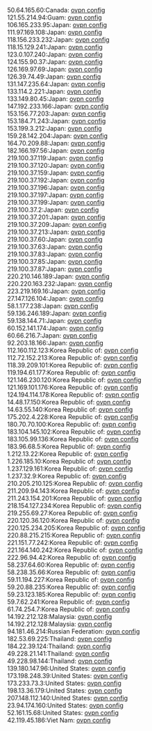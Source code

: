 50.64.165.60:Canada: [ovpn config](vpn/50_64_165_60.ovpn)  
121.55.214.94:Guam: [ovpn config](vpn/121_55_214_94.ovpn)  
106.165.233.95:Japan: [ovpn config](vpn/106_165_233_95.ovpn)  
111.97.169.108:Japan: [ovpn config](vpn/111_97_169_108.ovpn)  
118.156.233.232:Japan: [ovpn config](vpn/118_156_233_232.ovpn)  
118.15.129.241:Japan: [ovpn config](vpn/118_15_129_241.ovpn)  
123.0.107.240:Japan: [ovpn config](vpn/123_0_107_240.ovpn)  
124.155.90.37:Japan: [ovpn config](vpn/124_155_90_37.ovpn)  
126.169.97.69:Japan: [ovpn config](vpn/126_169_97_69.ovpn)  
126.39.74.49:Japan: [ovpn config](vpn/126_39_74_49.ovpn)  
131.147.235.64:Japan: [ovpn config](vpn/131_147_235_64.ovpn)  
133.114.2.221:Japan: [ovpn config](vpn/133_114_2_221.ovpn)  
133.149.80.45:Japan: [ovpn config](vpn/133_149_80_45.ovpn)  
147.192.233.166:Japan: [ovpn config](vpn/147_192_233_166.ovpn)  
153.156.77.203:Japan: [ovpn config](vpn/153_156_77_203.ovpn)  
153.184.71.243:Japan: [ovpn config](vpn/153_184_71_243.ovpn)  
153.199.3.212:Japan: [ovpn config](vpn/153_199_3_212.ovpn)  
159.28.142.204:Japan: [ovpn config](vpn/159_28_142_204.ovpn)  
164.70.209.88:Japan: [ovpn config](vpn/164_70_209_88.ovpn)  
182.166.197.56:Japan: [ovpn config](vpn/182_166_197_56.ovpn)  
219.100.37.119:Japan: [ovpn config](vpn/219_100_37_119.ovpn)  
219.100.37.120:Japan: [ovpn config](vpn/219_100_37_120.ovpn)  
219.100.37.159:Japan: [ovpn config](vpn/219_100_37_159.ovpn)  
219.100.37.192:Japan: [ovpn config](vpn/219_100_37_192.ovpn)  
219.100.37.196:Japan: [ovpn config](vpn/219_100_37_196.ovpn)  
219.100.37.197:Japan: [ovpn config](vpn/219_100_37_197.ovpn)  
219.100.37.199:Japan: [ovpn config](vpn/219_100_37_199.ovpn)  
219.100.37.2:Japan: [ovpn config](vpn/219_100_37_2.ovpn)  
219.100.37.201:Japan: [ovpn config](vpn/219_100_37_201.ovpn)  
219.100.37.209:Japan: [ovpn config](vpn/219_100_37_209.ovpn)  
219.100.37.213:Japan: [ovpn config](vpn/219_100_37_213.ovpn)  
219.100.37.60:Japan: [ovpn config](vpn/219_100_37_60.ovpn)  
219.100.37.63:Japan: [ovpn config](vpn/219_100_37_63.ovpn)  
219.100.37.83:Japan: [ovpn config](vpn/219_100_37_83.ovpn)  
219.100.37.85:Japan: [ovpn config](vpn/219_100_37_85.ovpn)  
219.100.37.87:Japan: [ovpn config](vpn/219_100_37_87.ovpn)  
220.210.146.189:Japan: [ovpn config](vpn/220_210_146_189.ovpn)  
220.220.163.232:Japan: [ovpn config](vpn/220_220_163_232.ovpn)  
223.219.169.16:Japan: [ovpn config](vpn/223_219_169_16.ovpn)  
27.147.126.104:Japan: [ovpn config](vpn/27_147_126_104.ovpn)  
58.1.177.238:Japan: [ovpn config](vpn/58_1_177_238.ovpn)  
59.136.246.189:Japan: [ovpn config](vpn/59_136_246_189.ovpn)  
59.138.144.71:Japan: [ovpn config](vpn/59_138_144_71.ovpn)  
60.152.141.174:Japan: [ovpn config](vpn/60_152_141_174.ovpn)  
60.66.216.7:Japan: [ovpn config](vpn/60_66_216_7.ovpn)  
92.203.18.166:Japan: [ovpn config](vpn/92_203_18_166.ovpn)  
112.160.112.123:Korea Republic of: [ovpn config](vpn/112_160_112_123.ovpn)  
112.72.152.213:Korea Republic of: [ovpn config](vpn/112_72_152_213.ovpn)  
118.39.209.101:Korea Republic of: [ovpn config](vpn/118_39_209_101.ovpn)  
119.194.61.177:Korea Republic of: [ovpn config](vpn/119_194_61_177.ovpn)  
121.146.230.120:Korea Republic of: [ovpn config](vpn/121_146_230_120.ovpn)  
121.169.101.176:Korea Republic of: [ovpn config](vpn/121_169_101_176.ovpn)  
124.194.114.178:Korea Republic of: [ovpn config](vpn/124_194_114_178.ovpn)  
14.48.17.150:Korea Republic of: [ovpn config](vpn/14_48_17_150.ovpn)  
14.63.55.140:Korea Republic of: [ovpn config](vpn/14_63_55_140.ovpn)  
175.202.4.228:Korea Republic of: [ovpn config](vpn/175_202_4_228.ovpn)  
180.70.70.100:Korea Republic of: [ovpn config](vpn/180_70_70_100.ovpn)  
183.104.145.102:Korea Republic of: [ovpn config](vpn/183_104_145_102.ovpn)  
183.105.99.136:Korea Republic of: [ovpn config](vpn/183_105_99_136.ovpn)  
183.96.68.5:Korea Republic of: [ovpn config](vpn/183_96_68_5.ovpn)  
1.212.13.22:Korea Republic of: [ovpn config](vpn/1_212_13_22.ovpn)  
1.226.185.10:Korea Republic of: [ovpn config](vpn/1_226_185_10.ovpn)  
1.237.129.161:Korea Republic of: [ovpn config](vpn/1_237_129_161.ovpn)  
1.237.32.9:Korea Republic of: [ovpn config](vpn/1_237_32_9.ovpn)  
210.205.210.125:Korea Republic of: [ovpn config](vpn/210_205_210_125.ovpn)  
211.209.94.143:Korea Republic of: [ovpn config](vpn/211_209_94_143.ovpn)  
211.243.154.201:Korea Republic of: [ovpn config](vpn/211_243_154_201.ovpn)  
218.154.127.234:Korea Republic of: [ovpn config](vpn/218_154_127_234.ovpn)  
219.255.69.27:Korea Republic of: [ovpn config](vpn/219_255_69_27.ovpn)  
220.120.36.120:Korea Republic of: [ovpn config](vpn/220_120_36_120.ovpn)  
220.125.234.205:Korea Republic of: [ovpn config](vpn/220_125_234_205.ovpn)  
220.88.215.215:Korea Republic of: [ovpn config](vpn/220_88_215_215.ovpn)  
221.151.77.242:Korea Republic of: [ovpn config](vpn/221_151_77_242.ovpn)  
221.164.140.242:Korea Republic of: [ovpn config](vpn/221_164_140_242.ovpn)  
222.96.94.42:Korea Republic of: [ovpn config](vpn/222_96_94_42.ovpn)  
58.237.64.60:Korea Republic of: [ovpn config](vpn/58_237_64_60.ovpn)  
58.238.35.66:Korea Republic of: [ovpn config](vpn/58_238_35_66.ovpn)  
59.11.194.227:Korea Republic of: [ovpn config](vpn/59_11_194_227.ovpn)  
59.20.88.235:Korea Republic of: [ovpn config](vpn/59_20_88_235.ovpn)  
59.23.123.185:Korea Republic of: [ovpn config](vpn/59_23_123_185.ovpn)  
59.7.62.241:Korea Republic of: [ovpn config](vpn/59_7_62_241.ovpn)  
61.74.254.7:Korea Republic of: [ovpn config](vpn/61_74_254_7.ovpn)  
14.192.212.128:Malaysia: [ovpn config](vpn/14_192_212_128.ovpn)  
14.192.212.128:Malaysia: [ovpn config](vpn/14_192_212_128.ovpn)  
94.181.46.214:Russian Federation: [ovpn config](vpn/94_181_46_214.ovpn)  
182.53.69.225:Thailand: [ovpn config](vpn/182_53_69_225.ovpn)  
184.22.39.124:Thailand: [ovpn config](vpn/184_22_39_124.ovpn)  
49.228.21.141:Thailand: [ovpn config](vpn/49_228_21_141.ovpn)  
49.228.98.144:Thailand: [ovpn config](vpn/49_228_98_144.ovpn)  
139.180.147.96:United States: [ovpn config](vpn/139_180_147_96.ovpn)  
173.198.248.39:United States: [ovpn config](vpn/173_198_248_39.ovpn)  
173.233.73.3:United States: [ovpn config](vpn/173_233_73_3.ovpn)  
198.13.36.179:United States: [ovpn config](vpn/198_13_36_179.ovpn)  
207.148.112.140:United States: [ovpn config](vpn/207_148_112_140.ovpn)  
23.94.174.160:United States: [ovpn config](vpn/23_94_174_160.ovpn)  
52.161.15.68:United States: [ovpn config](vpn/52_161_15_68.ovpn)  
42.119.45.186:Viet Nam: [ovpn config](vpn/42_119_45_186.ovpn)  
